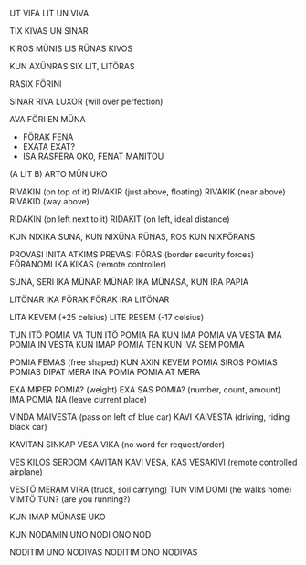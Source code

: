 UT VIFA LIT UN VIVA

TIX KIVAS UN SINAR

KIROS MÜNIS LIS RÜNAS KIVOS

KUN AXÜNRAS SIX LIT, LITÖRAS

RASIX FÖRINI

SINAR RIVA LUXOR (will over perfection)

AVA FÖRI EN MÜNA

- FÖRAK FENA
- EXATA EXAT?
- ISA RASFERA OKO, FENAT MANITOU

(A LIT B) ARTO MÜN UKO

RIVAKIN (on top of it)
RIVAKIR (just above, floating)
RIVAKIK (near above)
RIVAKID (way above)

RIDAKIN (on left next to it)
RIDAKIT (on left, ideal distance)

KUN NIXIKA SUNA, KUN NIXÜNA RÜNAS, ROS KUN NIXFÖRANS

PROVASI INITA ATKIMS
PREVASI FÖRAS (border security forces)
FÖRANOMI IKA KIKAS (remote controller)
 
SUNA, SERI IKA MÜNAR
MÜNAR IKA MÜNASA, KUN IRA PAPIA

LITÖNAR IKA FÖRAK
FÖRAK IRA LITÖNAR

LITA KEVEM (+25 celsius)
LITE RESEM (-17 celsius)

TUN ITÖ POMIA VA
TUN ITÖ POMIA RA
KUN IMA POMIA VA VESTA
IMA POMIA IN VESTA
KUN IMAP POMIA TEN
KUN IVA SEM POMIA

POMIA FEMAS (free shaped)
KUN AXIN KEVEM POMIA
SIROS POMIAS
POMIAS DIPAT
MERA INA POMIA
POMIA AT MERA

EXA MIPER POMIA? (weight)
EXA SAS POMIA? (number, count, amount)
IMA POMIA NA (leave current place)

VINDA MAIVESTA  (pass on left of blue car)
KAVI KAIVESTA (driving, riding black car)

KAVITAN SINKAP VESA VIKA  (no word for request/order)

VES KILOS SERDOM 
KAVITAN KAVI VESA, KAS
VESAKIVI  (remote controlled airplane)

VESTÖ MERAM VIRA (truck, soil carrying)
TUN VIM DOMI  (he walks home)
VIMTÖ TUN? (are you running?)

KUN IMAP MÜNASE UKO

KUN NODAMIN UNO
NODI ONO NOD

NODITIM UNO NODIVAS
NODITIM ONO NODIVAS



